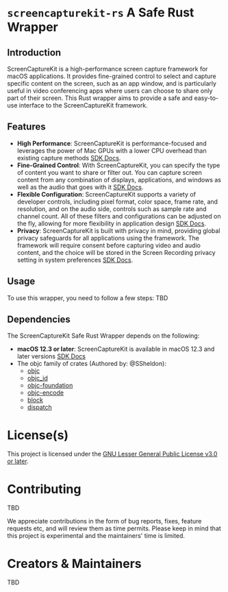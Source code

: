 # `screencapturekit-rs` A Safe Rust Wrapper

## Introduction

ScreenCaptureKit is a high-performance screen capture framework for macOS applications. It provides fine-grained control to select and capture specific content on the screen, such as an app window, and is particularly useful in video conferencing apps where users can choose to share only part of their screen. This Rust wrapper aims to provide a safe and easy-to-use interface to the ScreenCaptureKit framework.
## Features

- **High Performance**: ScreenCaptureKit is performance-focused and leverages the power of Mac GPUs with a lower CPU overhead than existing capture methods [SDK Docs](https://developer.apple.com/videos/play/wwdc2022/10156/).
- **Fine-Grained Control**: With ScreenCaptureKit, you can specify the type of content you want to share or filter out. You can capture screen content from any combination of displays, applications, and windows as well as the audio that goes with it [SDK Docs](https://developer.apple.com/videos/play/wwdc2022/10156/).
- **Flexible Configuration**: ScreenCaptureKit supports a variety of developer controls, including pixel format, color space, frame rate, and resolution, and on the audio side, controls such as sample rate and channel count. All of these filters and configurations can be adjusted on the fly, allowing for more flexibility in application design [SDK Docs](https://developer.apple.com/videos/play/wwdc2022/10156/).
- **Privacy**: ScreenCaptureKit is built with privacy in mind, providing global privacy safeguards for all applications using the framework. The framework will require consent before capturing video and audio content, and the choice will be stored in the Screen Recording privacy setting in system preferences [SDK Docs](https://developer.apple.com/videos/play/wwdc2022/10156/).

## Usage

To use this wrapper, you need to follow a few steps:
TBD
## Dependencies

The ScreenCaptureKit Safe Rust Wrapper depends on the following:
- **macOS 12.3 or later**: ScreenCaptureKit is available in macOS 12.3 and later versions [SDK Docs](https://developer.apple.com/documentation/screencapturekit?language=objc)
- The objc family of crates (Authored by: @SSheldon): 
	- [objc](https://docs.rs/objc/)
	- [objc_id](https://docs.rs/objc_id)
	- [objc-foundation](https://docs.rs/objc_foundation)
	- [objc-encode](https://docs.rs/objc_encode)
	- [block](https://docs.rs/block)
	- [dispatch](https://docs.rs/block)

# License(s)

This project is licensed under the [GNU Lesser General Public License v3.0 or later](LICENSE). 

# Contributing <!-- Include this section if you want to be open to receive contributions -->

TBD

We appreciate contributions in the form of bug reports, fixes, feature requests etc, and will review them as time permits. Please keep in mind that this project is experimental and the maintainers' time is limited.

# Creators & Maintainers

TBD
